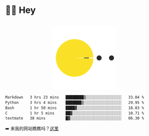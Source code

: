 
# 👋🏻 Hey
<div align="center">
	<br>
	<img src="https://raw.githubusercontent.com/Aniket965/Aniket965/master/pacman.svg?sanitize=true" width="200" height="200">
	<br>
</div>

<!--START_SECTION:waka-->

```txt
Markdown   3 hrs 23 mins   ████████▒░░░░░░░░░░░░░░░░   33.04 %
Python     3 hrs 4 mins    ███████▒░░░░░░░░░░░░░░░░░   29.95 %
Bash       1 hr 50 mins    ████▓░░░░░░░░░░░░░░░░░░░░   18.03 %
C          1 hr 5 mins     ██▓░░░░░░░░░░░░░░░░░░░░░░   10.71 %
textmate   38 mins         █▓░░░░░░░░░░░░░░░░░░░░░░░   06.30 %
```

<!--END_SECTION:waka-->

 ➡️  来我的网站瞧瞧吗？[这里](https://www.shaolongfei.com)
